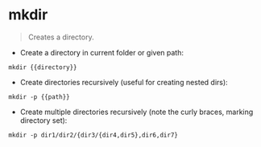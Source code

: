 # mkdir

> Creates a directory.

- Create a directory in current folder or given path:

`mkdir {{directory}}`

- Create directories recursively (useful for creating nested dirs):

`mkdir -p {{path}}`

- Create multiple directories recursively (note the curly braces, marking directory set):

`mkdir -p dir1/dir2/{dir3/{dir4,dir5},dir6,dir7}`
